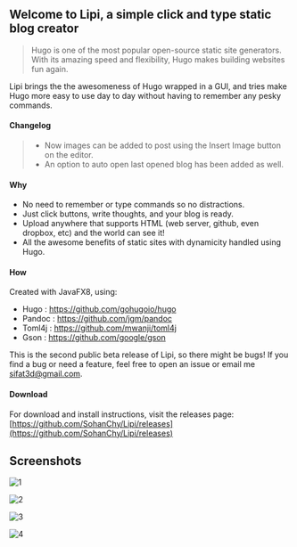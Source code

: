 Welcome to Lipi, a simple click and type static blog creator
-------
> Hugo is one of the most popular open-source static site generators.
With its amazing speed and flexibility, Hugo makes building websites fun again.

Lipi brings the the awesomeness of Hugo wrapped in a GUI, and tries make Hugo more easy to use day to day without having to remember any pesky commands.

#### Changelog
> - Now images can be added to post using the Insert Image button on the editor.
> - An option to auto open last opened blog has been added as well.

#### Why ####
 - No need to remember or type commands so no distractions.
 - Just click buttons, write thoughts, and your blog is ready.
 - Upload anywhere that supports HTML (web server, github, even dropbox, etc) and the world can see it!
 - All the awesome benefits of static sites with dynamicity handled using Hugo.

#### How ####
Created with JavaFX8, using:

 - Hugo : https://github.com/gohugoio/hugo
 - Pandoc : https://github.com/jgm/pandoc
 - Toml4j : https://github.com/mwanji/toml4j
 - Gson : https://github.com/google/gson

This is the second public beta release of Lipi, so there might be bugs!
If you find a bug or need a feature, feel free to open an issue or email me sifat3d@gmail.com.

#### Download ####
For download and install instructions, visit the releases page:
[https://github.com/SohanChy/Lipi/releases](https://github.com/SohanChy/Lipi/releases)

Screenshots
-------
![1](https://i.imgur.com/XIQLKcT.png)

![2](https://i.imgur.com/rxpNgdr.png)

![3](https://i.imgur.com/8Tu9bI1.png)

![4](https://i.imgur.com/uD4aPyf.png)
